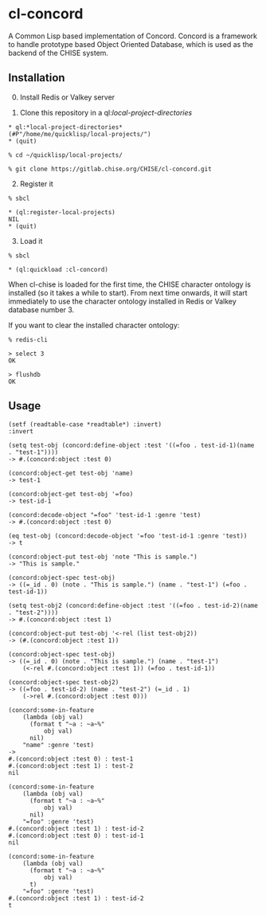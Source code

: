 # cl-concord
A Common Lisp based implementation of Concord.
Concord is a framework to handle prototype based Object Oriented
Database, which is used as the backend of the CHISE system.


## Installation

0. Install Redis or Valkey server

1. Clone this repository in a ql:*local-project-directories*

```
* ql:*local-project-directories*
(#P"/home/me/quicklisp/local-projects/")
* (quit)

% cd ~/quicklisp/local-projects/

% git clone https://gitlab.chise.org/CHISE/cl-concord.git
```

2. Register it

```
% sbcl

* (ql:register-local-projects)
NIL
* (quit)
```

3. Load it

```
% sbcl

* (ql:quickload :cl-concord)
```

When cl-chise is loaded for the first time, the CHISE character
ontology is installed (so it takes a while to start). From next time
onwards, it will start immediately to use the character ontology
installed in Redis or Valkey database number 3.

If you want to clear the installed character ontology:
```
% redis-cli

> select 3
OK

> flushdb
OK
```


## Usage

```
(setf (readtable-case *readtable*) :invert)
:invert

(setq test-obj (concord:define-object :test '((=foo . test-id-1)(name . "test-1"))))
-> #.(concord:object :test 0)

(concord:object-get test-obj 'name)
-> test-1

(concord:object-get test-obj '=foo)
-> test-id-1

(concord:decode-object "=foo" 'test-id-1 :genre 'test)
-> #.(concord:object :test 0)

(eq test-obj (concord:decode-object '=foo 'test-id-1 :genre 'test))
-> t

(concord:object-put test-obj 'note "This is sample.")
-> "This is sample."

(concord:object-spec test-obj)
-> ((=_id . 0) (note . "This is sample.") (name . "test-1") (=foo . test-id-1))

(setq test-obj2 (concord:define-object :test '((=foo . test-id-2)(name . "test-2"))))
-> #.(concord:object :test 1)

(concord:object-put test-obj '<-rel (list test-obj2))
-> (#.(concord:object :test 1))

(concord:object-spec test-obj)
-> ((=_id . 0) (note . "This is sample.") (name . "test-1")
    (<-rel #.(concord:object :test 1)) (=foo . test-id-1))

(concord:object-spec test-obj2)
-> ((=foo . test-id-2) (name . "test-2") (=_id . 1)
    (->rel #.(concord:object :test 0)))

(concord:some-in-feature
	(lambda (obj val)
	  (format t "~a : ~a~%"
		  obj val)
	  nil)
	"name" :genre 'test)
->
#.(concord:object :test 0) : test-1
#.(concord:object :test 1) : test-2
nil

(concord:some-in-feature
	(lambda (obj val)
	  (format t "~a : ~a~%"
		  obj val)
	  nil)
	"=foo" :genre 'test)
#.(concord:object :test 1) : test-id-2
#.(concord:object :test 0) : test-id-1
nil

(concord:some-in-feature
	(lambda (obj val)
	  (format t "~a : ~a~%"
		  obj val)
	  t)
	"=foo" :genre 'test)
#.(concord:object :test 1) : test-id-2
t
```
